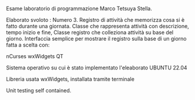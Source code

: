 Esame laboratorio di programmazione Marco Tetsuya Stella.

Elaborato svoloto : 
Numero 3.
Registro di attività che memorizza cosa si è fatto durante una giornata. Classe che rappresenta attività con descrizione, tempo inizio e fine, Classe registro che colleziona attività su base del giorno. Interfaccia semplice per mostrare il registro sulla base di un giorno fatta a scelta con:

nCurses
wxWidgets
QT

Sistema operativo su cui è stato implementato l'eleaborato UBUNTU 22.04

Libreria usata wxWidgets, installata tramite terminale

Unit testing self contained.
